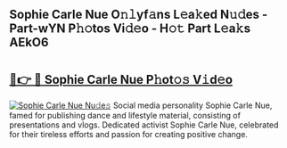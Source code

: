 ## Sophie Carle Nue O𝚗𝚕yf𝚊ns L𝚎a𝚔ed N𝚞𝚍es - Part-wYN P𝚑𝚘tos Vi𝚍𝚎o - H𝚘𝚝 Part L𝚎a𝚔s AEkO6

# <h2><a href="http://kfe14v.oniu.top/?m=Sophie+Carle+Nue">🔗👉 🔴 Sophie Carle Nue P𝚑ot𝚘𝚜 V𝚒d𝚎o</a></h2>

[![Sophie Carle Nue Nu𝚍e𝚜](https://i.imgur.com/0qMVB7G.gif)](http://kfe14v.oniu.top/?m=Sophie+Carle+Nue)
Social media personality Sophie Carle Nue, famed for publishing dance and lifestyle material, consisting of presentations and vlogs. Dedicated activist Sophie Carle Nue, celebrated for their tireless efforts and passion for creating positive change.  
